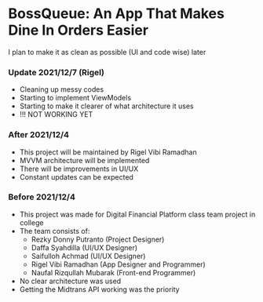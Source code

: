 # BossQueue: An App That Makes Dine In Orders Easier

I plan to make it as clean as possible (UI and code wise) later

### Update 2021/12/7 (Rigel)
- Cleaning up messy codes
- Starting to implement ViewModels
- Starting to make it clearer of what architecture it uses
- !!! NOT WORKING YET

### After 2021/12/4
- This project will be maintained by Rigel Vibi Ramadhan
- MVVM architecture will be implemented
- There will be improvements in UI/UX
- Constant updates can be expected

### Before 2021/12/4
- This project was made for Digital Financial Platform class team project in college
- The team consists of:
  - Rezky Donny Putranto (Project Designer)
  - Daffa Syahdilla (UI/UX Designer)
  - Saifulloh Achmad (UI/UX Designer)
  - Rigel Vibi Ramadhan (App Designer and Programmer)
  - Naufal Rizqullah Mubarak (Front-end Programmer)
- No clear architecture was used
- Getting the Midtrans API working was the priority
